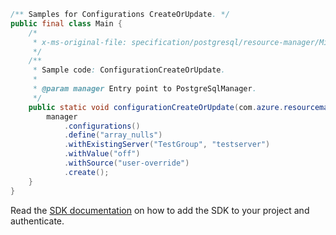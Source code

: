 ```java
/** Samples for Configurations CreateOrUpdate. */
public final class Main {
    /*
     * x-ms-original-file: specification/postgresql/resource-manager/Microsoft.DBforPostgreSQL/stable/2017-12-01/examples/ConfigurationCreateOrUpdate.json
     */
    /**
     * Sample code: ConfigurationCreateOrUpdate.
     *
     * @param manager Entry point to PostgreSqlManager.
     */
    public static void configurationCreateOrUpdate(com.azure.resourcemanager.postgresql.PostgreSqlManager manager) {
        manager
            .configurations()
            .define("array_nulls")
            .withExistingServer("TestGroup", "testserver")
            .withValue("off")
            .withSource("user-override")
            .create();
    }
}
```

Read the [SDK documentation](https://github.com/Azure/azure-sdk-for-java/blob/azure-resourcemanager-postgresql_1.0.2/sdk/postgresql/azure-resourcemanager-postgresql/README.md) on how to add the SDK to your project and authenticate.
